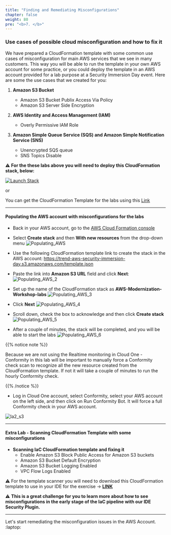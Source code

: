 ```yaml
---
title: "Finding and Remediating Misconfigurations"
chapter: false
weight: 80
pre: "<b>7. </b>"
---
```


### Use cases of possible cloud misconfiguration and how to fix it

We have prepared a CloudFormation template with some common use cases of misconfiguration for main AWS services that we see in many customers. This way you will be able to run the template in your own AWS account for some practice, or you could deploy the template in an AWS account provided for a lab purpose at a Security Immersion Day event. Here are some the use cases that we created for you:

1.  <b>Amazon S3 Bucket</b>
    - Amazon S3 Bucket Publix Access Via Policy
    - Amazon S3 Server Side Encryption

2.  <b>AWS Identity and Access Management (IAM)</b>
    - Overly Permissive IAM Role

3.  <b>Amazon Simple Queue Service (SQS) and Amazon Simple Notification Service (SNS)</b>
    - Unencrypted SQS queue
    - SNS Topics Disable

:warning: **For the these labs above you will need to deploy this CloudFormation stack, below:**

[![Launch Stack](https://cdn.rawgit.com/buildkite/cloudformation-launch-stack-button-svg/master/launch-stack.svg)](https://console.aws.amazon.com/cloudformation/home#/stacks/new?stackName=AWS-Modernization-Workshop-labs&templateURL=https://trend-aws-security-immersion-day.s3.amazonaws.com/template.json)

or 

You can get the CloudFormation Template for the labs using this [Link](https://trend-aws-security-immersion-day.s3.amazonaws.com/template.json)

---

#### Populating the AWS account with misconfigurations for the labs

- Back in your AWS account, go to the [AWS Cloud Formation console](https://console.aws.amazon.com/cloudformation/)

- Select <b>Create stack</b> and then <b>With new resources</b> from the drop-down menu
![Populating_AWS](/images/populating.png)

- Use the following CloudFormation template link to create the stack in the AWS account: https://trend-aws-security-immersion-day.s3.amazonaws.com/template.json

- Paste the link into <b>Amazon S3 URL</b> field and click <b>Next</b>:
![Populating_AWS_2](/images/populating2.png)

- Set up the name of the CloudFormation stack as <b>AWS-Modernization-Workshop-labs</b>
![Populating_AWS_3](/images/populating3_new.png)

- Click <b>Next</b>
![Populating_AWS_4](/images/populating4.png)

- Scroll down, check the box to acknowledge and then click <b>Create stack</b>
![Populating_AWS_5](/images/populating5.png)

- After a couple of minutes, the stack will be completed, and you will be able to start the labs
![Populating_AWS_6](/images/populating6_new.png)

{{% notice note %}}
<p style='text-align: left;'>
Because we are not using the Realtime monitoring in Cloud One - Conformity in this lab will be important to manually force a Conformity check scan to recognize all the new resource created from the CloudFormation template. If not it will take a couple of minutes to run the hourly Conformity check.  
</p>
{{% /notice %}}

- Log in  Cloud One account, select Conformity, select your AWS account on the left side, and then click on Run Conformity Bot. It will force a full Conformity check in your AWS account. 

![la2_s3](/images/run_scan.png)

----------------------------------------------------------------------------------------------------------------------

#### Extra Lab - Scanning CloudFormation Template with some misconfigurations

-  <b>Scanning IaC CloudFormation template and fixing it</b>
    - Enable Amazon S3 Block Public Access for Amazon S3 buckets
    - Amazon S3 Bucket Default Encryption
    - Amazon S3 Bucket Logging Enabled
    - VPC Flow Logs Enabled

:warning: For the template scanner you will need to download this CloudFormation template to use in your IDE for the exercise ->  <b>[LINK](https://trend-aws-security-immersion-day.s3.amazonaws.com/lab5.template.yaml) </b>

:warning: <b>This is a great challenge for you to learn more about how to see misconfigurations in the early stage of the IaC pipeline with our IDE Security Plugin.</b>

---

Let's start remediating the misconfiguration issues in the AWS Account. :laptop: